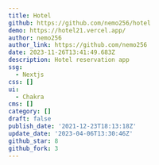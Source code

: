 ```yaml
---
title: Hotel
github: https://github.com/nemo256/hotel
demo: https://hotel21.vercel.app/
author: nemo256
author_link: https://github.com/nemo256
date: 2023-11-26T13:41:49.683Z
description: Hotel reservation app
ssg:
  - Nextjs
css: []
ui:
  - Chakra
cms: []
category: []
draft: false
publish_date: '2021-12-23T18:13:18Z'
update_date: '2023-04-06T13:30:46Z'
github_star: 8
github_fork: 3
---
```

